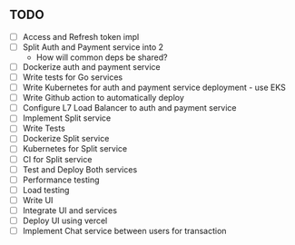 ## TODO
- [ ] Access and Refresh token impl
- [ ] Split Auth and Payment service into 2 
	- How will common deps be shared?
- [ ] Dockerize auth and payment service
- [ ] Write tests for Go services
- [ ] Write Kubernetes for auth and payment service deployment - use EKS
- [ ] Write Github action to automatically deploy
- [ ] Configure L7 Load Balancer to auth and payment service
- [ ] Implement Split service
- [ ] Write Tests
- [ ] Dockerize Split service
- [ ] Kubernetes for Split service
- [ ] CI for Split service
- [ ] Test and Deploy Both services
- [ ] Performance testing 
- [ ] Load testing
- [ ] Write UI 
- [ ] Integrate UI and services
- [ ] Deploy UI using vercel
- [ ] Implement Chat service between users for transaction